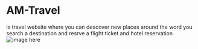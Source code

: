 # AM-Travel 
is travel website where you can descover new places around the word
you search a destination and resrve a flight ticket and hotel reservation
![image here](https://github.com/abdelaziz-lounes/AM-Travel/img/Group17.jpg?raw=true)
